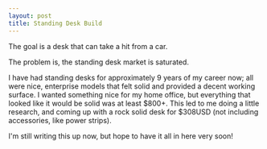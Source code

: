 ```yaml
---
layout: post
title: Standing Desk Build
---
```


The goal is a desk that can take a hit from a car.

The problem is, the standing desk market is saturated.

I have had standing desks for approximately 9 years of my career now; all were nice, enterprise models that felt solid and provided a decent working surface. I wanted something nice for my home office, but everything that looked like it would be solid was at least $800+. This led to me doing a little research, and coming up with a rock solid desk for $308USD (not including accessories, like power strips).

I'm still writing this up now, but hope to have it all in here very soon!
